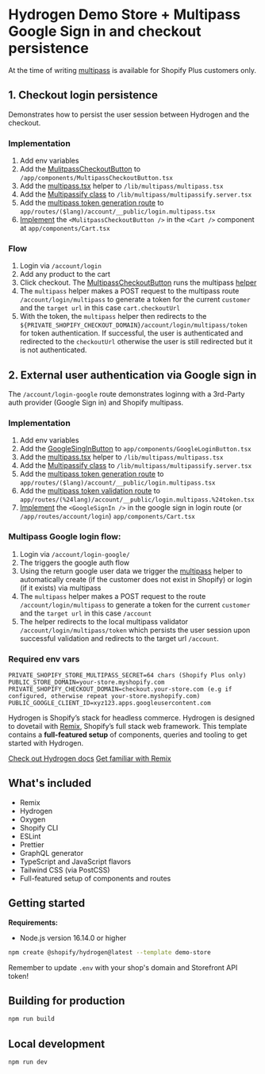 # Hydrogen Demo Store + Multipass Google Sign in and checkout persistence

At the time of writing [multipass](https://shopify.dev/docs/api/multipass) is available for Shopify Plus customers only.

## 1. Checkout login persistence

Demonstrates how to persist the user session between Hydrogen and the checkout.

### Implementation

1. Add env variables
2. Add the [MulitpassCheckoutButton](https://github.com/juanpprieto/hydrogen-multipass/blob/main/app/components/MultipassCheckoutButton.tsx) to `/app/components/MultipassCheckoutButton.tsx`
3. Add the [multipass.tsx](https://github.com/juanpprieto/hydrogen-multipass/blob/main/app/lib/multipass/multipass.ts) helper to `/lib/multipass/multipass.tsx`
4. Add the [Multipassify class](https://github.com/juanpprieto/hydrogen-multipass/blob/main/app/lib/multipass/multipassify.server.ts) to `/lib/multipass/multipassify.server.tsx`
5. Add the [multipass token generation route](https://github.com/juanpprieto/hydrogen-multipass/blob/main/app/routes/(%24lang)/account/__public/login.multipass.tsx) to `app/routes/($lang)/account/__public/login.multipass.tsx`
6. [Implement](https://github.com/juanpprieto/hydrogen-multipass/blob/0ceaf0207d2a9464d82b458275a8a254452b77dc/app/components/Cart.tsx#L180) the `<MulitpassCheckoutButton />` in the `<Cart />` component at `app/components/Cart.tsx`
 
### Flow

1. Login via `/account/login`
2. Add any product to the cart
3. Click checkout. The [MultipassCheckoutButton](https://github.com/juanpprieto/hydrogen-multipass/blob/main/app/components/MultipassCheckoutButton.tsx) runs the  multipass [helper](https://github.com/juanpprieto/hydrogen-multipass/blob/main/app/lib/multipass/multipass.ts)
4. The `multipass` helper makes a POST request to the multipass route `/account/login/multipass` to generate a token for the current `customer` and the `target url` in this case `cart.checkoutUrl`
5. With the token, the `multipass` helper then redirects to the `${PRIVATE_SHOPIFY_CHECKOUT_DOMAIN}/account/login/multipass/token` for token authentication. If successful, the user is authenticated and redirected to the `checkoutUrl` otherwise the user is still redirected but it is not authenticated.

## 2. External user authentication via Google sign in 

The `/account/login-google` route demonstrates loginng with a 3rd-Party auth provider (Google Sign in) and Shopify multipass.

### Implementation

1. Add env variables
2. Add the [GoogleSingInButton](https://github.com/juanpprieto/hydrogen-multipass/blob/main/app/components/GoogleLoginButton.tsx) to `app/components/GoogleLoginButton.tsx`
3. Add the [multipass.tsx](https://github.com/juanpprieto/hydrogen-multipass/blob/main/app/lib/multipass/multipass.ts) helper to `/lib/multipass/multipass.tsx`
4. Add the [Multipassify class](https://github.com/juanpprieto/hydrogen-multipass/blob/main/app/lib/multipass/multipassify.server.ts) to `/lib/multipass/multipassify.server.tsx`
5. Add the [multipass token generation route](https://github.com/juanpprieto/hydrogen-multipass/blob/main/app/routes/(%24lang)/account/__public/login.multipass.tsx) to `app/routes/($lang)/account/__public/login.multipass.tsx`
6. Add the [multipass token validation route](https://github.com/juanpprieto/hydrogen-multipass/blob/main/app/routes/(%24lang)/account/__public/login.multipass.%24token.tsx) to `app/routes/(%24lang)/account/__public/login.multipass.%24token.tsx`
7. [Implement](https://github.com/juanpprieto/hydrogen-multipass/blob/main/app/routes/(%24lang)/account/__public/login-google.tsx) the `<GoogleSignIn />` in the  google sign in login route (or `/app/routes/account/login`) `app/components/Cart.tsx`

### Multipass Google login flow:

1. Login via `/account/login-google/`
2. The [<GoogleSignInButton />](https://github.com/juanpprieto/hydrogen-multipass/blob/main/app/components/GoogleLoginButton.tsx) triggers the google auth flow
3. Using the return google user data we trigger the [multipass](https://github.com/juanpprieto/hydrogen-multipass/blob/0ceaf0207d2a9464d82b458275a8a254452b77dc/app/components/GoogleLoginButton.tsx#L52) helper to automatically create (if the customer does not exist in Shopify) or login (if it exists) via multipass
4. The `multipass` helper makes a POST request to the route `/account/login/multipass` to generate a token for the current `customer` and the `target url` in this case `/account`
6. The helper redirects to the local multipass validator `/account/login/multipass/token` which persists the user session upon successful validation and redirects to the target url `/account`.

### Required env vars

```env
PRIVATE_SHOPIFY_STORE_MULTIPASS_SECRET=64 chars (Shopify Plus only)
PUBLIC_STORE_DOMAIN=your-store.myshopify.com
PRIVATE_SHOPIFY_CHECKOUT_DOMAIN=checkout.your-store.com (e.g if configured, otherwise repeat your-store.myshopify.com)
PUBLIC_GOOGLE_CLIENT_ID=xyz123.apps.googleusercontent.com
```







Hydrogen is Shopify’s stack for headless commerce. Hydrogen is designed to dovetail with [Remix](https://remix.run/), Shopify’s full stack web framework. This template contains a **full-featured setup** of components, queries and tooling to get started with Hydrogen.

[Check out Hydrogen docs](https://shopify.dev/custom-storefronts/hydrogen)
[Get familiar with Remix](https://remix.run/docs/en/v1)

## What's included

- Remix
- Hydrogen
- Oxygen
- Shopify CLI
- ESLint
- Prettier
- GraphQL generator
- TypeScript and JavaScript flavors
- Tailwind CSS (via PostCSS)
- Full-featured setup of components and routes

## Getting started

**Requirements:**

- Node.js version 16.14.0 or higher

```bash
npm create @shopify/hydrogen@latest --template demo-store
```

Remember to update `.env` with your shop's domain and Storefront API token!

## Building for production

```bash
npm run build
```

## Local development

```bash
npm run dev
```
